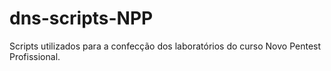 # dns-scripts-NPP
Scripts utilizados para a confecção dos laboratórios do curso Novo Pentest Profissional.
